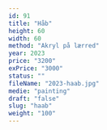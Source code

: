 ```yaml
---
id: 91
title: "Håb"
height: 60
width: 60
method: "Akryl på lærred"
year: 2023
price: "3200"
exPrice: "3000"
status: ""
fileName: "2023-haab.jpg"
medie: "painting"
draft: "false"
slug: "haab"
weight: "100"
---
```

